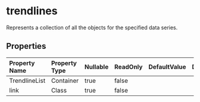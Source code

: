 # **trendlines**

Represents a collection of all the  objects for the specified data series. 

## **Properties**

| Property Name | Property Type | Nullable |  ReadOnly | DefaultValue | Description | 
| :- | :- | :- |:- |  :- | :- |
|TrendlineList|Container|true|false |  ||
|link|Class|true|false |  ||


